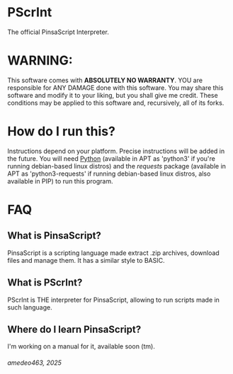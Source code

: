 # PScrInt
The official PinsaScript Interpreter.

# WARNING:
This software comes with **ABSOLUTELY NO WARRANTY**.
YOU are responsible for ANY DAMAGE done with this software.
You may share this software and modify it to your liking, but you shall give me credit.
These conditions may be applied to this software and, recursively, all of its forks.

# How do I run this?
Instructions depend on your platform. Precise instructions will be added in the future.
You will need [Python](https://www.python.org) (available in APT as 'python3' if you're running debian-based linux distros) and the *requests* package (available in APT as 'python3-requests' if running debian-based linux distros, also available in PIP) to run this program.

# FAQ
## What is PinsaScript?
PinsaScript is a scripting language made extract .zip archives, download files and manage them.
It has a similar style to BASIC.

## What is PScrInt?
PScrInt is THE interpreter for PinsaScript, allowing to run scripts made in such language.

## Where do I learn PinsaScript?
I'm working on a manual for it, available soon (tm).


###### amedeo463, 2025
